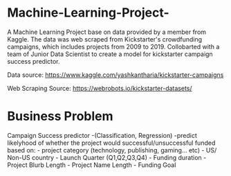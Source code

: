 # Machine-Learning-Project-


A Machine Learning Project base on data provided by a member from Kaggle. The data was web scraped from Kickstarter's crowdfunding campaigns, which includes projects from 2009 to 2019. Collobarted with a team of Junior Data Scientist to create a model for kickstarter campaign success predictor.

Data source: https://www.kaggle.com/yashkantharia/kickstarter-campaigns

Web Scraping Source: https://webrobots.io/kickstarter-datasets/

# Business Problem
Campaign Success predictor -(Classification, Regression) 
    -predict likelyhood of whether the project would successful/unsuccessful funded based on:
        - project category (technology, publishing, gaming... etc)
        - US/ Non-US country
        - Launch Quarter (Q1,Q2,Q3,Q4)
        - Funding duration
        - Project Blurb Length
        - Project Name Length
        - Funding Goal
        


